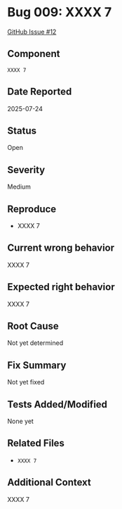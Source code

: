 # Bug 009: XXXX 7

[GitHub Issue #12](https://github.com/JorgeRojo/slack-bitbucket-merge-control-chrome-extension/issues/12)

## Component
`XXXX 7`

## Date Reported
2025-07-24

## Status
Open

## Severity
Medium

## Reproduce
- XXXX 7

## Current wrong behavior
XXXX 7

## Expected right behavior
XXXX 7

## Root Cause
Not yet determined

## Fix Summary
Not yet fixed

## Tests Added/Modified
None yet

## Related Files
- `XXXX 7`

## Additional Context
XXXX 7
